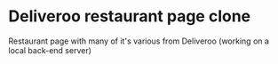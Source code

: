 # Deliveroo restaurant page clone

Restaurant page with many of it's various from Deliveroo (working on a local back-end server)
